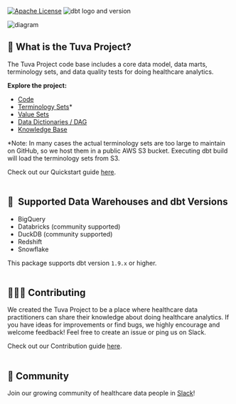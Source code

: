 [![Apache License](https://img.shields.io/badge/License-Apache%202.0-blue.svg)](https://opensource.org/licenses/Apache-2.0) ![dbt logo and version](https://img.shields.io/static/v1?logo=dbt&label=dbt-version&message=1.9.x&color=orange)

![diagram](./the_tuva_project.jpg)

## 🧰  What is the Tuva Project?
The Tuva Project code base includes a core data model, data marts, terminology 
sets, and data quality tests for doing healthcare analytics.

**Explore the project:**

- [Code](./models)
- [Terminology Sets](seeds/terminology)*
- [Value Sets](seeds/value_sets)
- [Data Dictionaries / DAG](https://tuva-health.github.io/tuva/#!/overview/)
- [Knowledge Base](https://thetuvaproject.com/)

*Note: In many cases the actual terminology sets are too large to maintain on 
GitHub, so we host them in a public AWS S3 bucket. Executing dbt build will 
load the terminology sets from S3.

Check out our Quickstart guide [here](./QUICKSTART.md).
<br/><br/>

## 🔌  Supported Data Warehouses and dbt Versions
- BigQuery
- Databricks (community supported)
- DuckDB (community supported)
- Redshift
- Snowflake


This package supports dbt version `1.9.x` or higher.
<br/><br/>

## 🙋🏻‍♀️ Contributing
We created the Tuva Project to be a place where healthcare data practitioners 
can share their knowledge about doing healthcare analytics.  If you have ideas 
for improvements or find bugs, we highly encourage and welcome feedback! Feel 
free to create an issue or ping us on Slack. 

Check out our Contribution guide [here](./CONTRIBUTING.md).
<br/><br/>

## 🤝 Community
Join our growing community of healthcare data people in [Slack](https://join.slack.com/t/thetuvaproject/shared_invite/zt-16iz61187-G522Mc2WGA2mHF57e0il0Q)!
<br/><br/>
